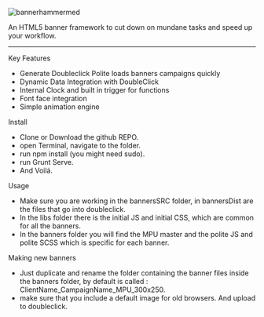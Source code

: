 ![bannerhammermed](https://cloud.githubusercontent.com/assets/213993/8670507/b09bb79e-2a15-11e5-9204-fd1a2115f14c.jpg)



An HTML5 banner framework to cut down on mundane tasks and speed up your workflow.
__________________________________________________________________________________
Key Features

- Generate Doubleclick Polite loads banners campaigns quickly
- Dynamic Data Integration with DoubleClick
- Internal Clock and built in trigger for functions 
- Font face integration
- Simple animation engine


Install 

 - Clone or Download the github REPO.
 - open Terminal, navigate to the folder.
 - run npm install (you might need sudo).
 - run Grunt Serve.
 - And Voilá.

 Usage
 - Make sure you are working in the bannersSRC folder, in bannersDist are the files that go into doubleclick.
 - In the libs folder there is the initial JS and initial CSS, which are common for all the banners.
 - In the banners folder you will find the MPU master and the polite JS and polite SCSS which is specific for each banner.

 Making new banners

- Just duplicate and rename the folder containing the banner files inside the banners folder, by default is  called : ClientName_CampaignName_MPU_300x250. 
- make sure that you include a default image for old browsers.  And upload to doubleclick.







